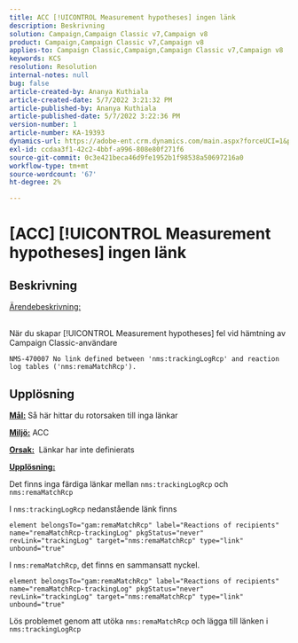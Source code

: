 ```yaml
---
title: ACC [!UICONTROL Measurement hypotheses] ingen länk
description: Beskrivning
solution: Campaign,Campaign Classic v7,Campaign v8
product: Campaign,Campaign Classic v7,Campaign v8
applies-to: Campaign Classic,Campaign,Campaign Classic v7,Campaign v8
keywords: KCS
resolution: Resolution
internal-notes: null
bug: false
article-created-by: Ananya Kuthiala
article-created-date: 5/7/2022 3:21:32 PM
article-published-by: Ananya Kuthiala
article-published-date: 5/7/2022 3:22:36 PM
version-number: 1
article-number: KA-19393
dynamics-url: https://adobe-ent.crm.dynamics.com/main.aspx?forceUCI=1&pagetype=entityrecord&etn=knowledgearticle&id=8e906e59-19ce-ec11-a7b5-0022480a8e40
exl-id: ccdaa3f1-42c2-4bbf-a996-808e80f271f6
source-git-commit: 0c3e421beca46d9fe1952b1f98538a50697216a0
workflow-type: tm+mt
source-wordcount: '67'
ht-degree: 2%

---
```


# [ACC] [!UICONTROL Measurement hypotheses] ingen länk

## Beskrivning

<u>Ärendebeskrivning:</u>

<br>När du skapar [!UICONTROL Measurement hypotheses] fel vid hämtning av Campaign Classic-användare

`NMS-470007 No link defined between 'nms:trackingLogRcp' and reaction log tables ('nms:remaMatchRcp').`

## Upplösning


<b><u>Mål:</u></b> Så här hittar du rotorsaken till inga länkar

<b><u>Miljö:</u></b> ACC

<b><u>Orsak:</u></b>  Länkar har inte definierats

<b><u>Upplösning:</u></b>

Det finns inga färdiga länkar mellan `nms:trackingLogRcp` och `nms:remaMatchRcp`

I `nms:trackingLogRcp` nedanstående länk finns

`element belongsTo="gam:remaMatchRcp" label="Reactions of recipients" name="remaMatchRcp-trackingLog" pkgStatus="never" revLink="trackingLog" target="nms:remaMatchRcp" type="link" unbound="true"`

I `nms:remaMatchRcp`, det finns en sammansatt nyckel.

`element belongsTo="gam:remaMatchRcp" label="Reactions of recipients" name="remaMatchRcp-trackingLog" pkgStatus="never" revLink="trackingLog" target="nms:remaMatchRcp" type="link" unbound="true"`

Lös problemet genom att utöka `nms:remaMatchRcp` och lägga till länken i `nms:trackingLogRcp`
